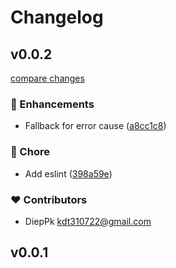# Changelog


## v0.0.2

[compare changes](https://github.com/kdt-bun/utils/compare/v0.0.1...v0.0.2)

### 🚀 Enhancements

- Fallback for error cause ([a8cc1c8](https://github.com/kdt-bun/utils/commit/a8cc1c8))

### 🏡 Chore

- Add eslint ([398a59e](https://github.com/kdt-bun/utils/commit/398a59e))

### ❤️ Contributors

- DiepPk <kdt310722@gmail.com>

## v0.0.1

